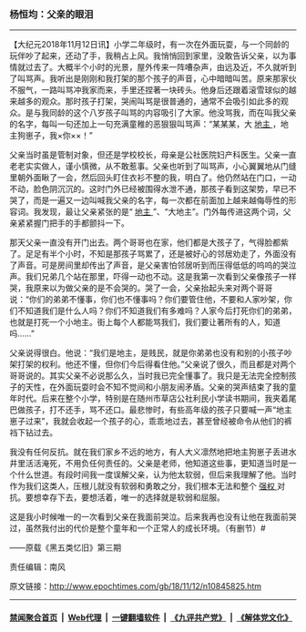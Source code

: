 ### 杨恒均：父亲的眼泪
------------------------

<p>
 【大纪元2018年11月12日讯】小学二年级时，有一次在外面玩耍，与一个同龄的玩伴吵了起来，还动了手，我稍占上风。我悄悄回到家里，没敢告诉父亲，以为事情就过去了。大概半个小时的光景，屋外传来一阵嘈杂声，由远及近，不久就听到了叫骂声。我听出是刚刚和我打架的那个孩子的声音，心中暗暗叫苦。原来那家伙不服气，一路叫骂冲我家而来，手里还捏著一块砖头。他身后还跟着滚雪球似的越来越多的观众。那时孩子打架，哭闹叫骂是很普通的，通常不会吸引如此多的观众。是与我同龄的这个八岁孩子叫骂的内容吸引了大家。他没骂我，而在叫我父亲的名字，每叫一句还加上一句充满童稚的恶狠狠叫骂声：“某某某，大
 <a href="http://www.epochtimes.com/gb/tag/%E5%9C%B0%E4%B8%BB.html">
  地主
 </a>
 ，地主狗崽子，我×你××！”
</p>
<p>
 父亲当时虽是管制对象，但还是学校校长，母亲是公社医院妇产科医生。父亲一直老老实实做人，谨小慎微，从不敢惹事。父亲也听到了叫骂声，小心翼翼地从门缝里朝外面瞅了一会，然后回头盯住衣衫不整的我，明白了。他仍然站在门口，一动不动，脸色阴沉沉的。这时门外已经被围得水泄不通，那孩子看到这架势，早已不哭了，而是一遍又一边叫喊我父亲的名字，每一次都在前面加上越来越侮辱性的形容词。我发现，最让父亲紧张的是“
 <a href="http://www.epochtimes.com/gb/tag/%E5%9C%B0%E4%B8%BB.html">
  地主
 </a>
 ”、“大地主”。门外每传进这两个词，父亲紧紧握门把手的手都颤抖一下。
</p>
<p>
 那天父亲一直没有开门出去。两个哥哥也在家，他们都是大孩子了，气得脸都紫了。足足有半个小时，不知是那孩子骂累了，还是被好心的邻居劝走了，外面没有了声音。可是房间里却传出了声音，是父亲害怕邻居听到而压得低低的呜呜的哭泣声。我们兄弟几个站在那里，吓得一动也不动。这是我第一次看到父亲像孩子一样哭，我原来以为做父亲的是不会哭的。哭了一会，父亲抬起头来对两个哥哥说：“你们的弟弟不懂事，你们也不懂事吗？你们要管住他，不要和人家吵架，你们不知道我们是什么人吗？你们不知道我们有多难吗？人家今后打死你们的弟弟，也就是打死一个小地主。街上每个人都能骂我们，我们要让著所有的人，知道吗……”
</p>
<p>
 父亲说得很白。他说：“我们是地主，是贱民，就是你弟弟也没有和别的小孩子吵架打架的权利。他还不懂，但你们今后得看住他。”父亲说了很久，而且都是对两个哥哥说的。其实父亲不必说那么久，当时我已完全懂事了。我只是无法完全控制孩子的天性，在外面玩耍时会不知不觉间和小朋友闹矛盾。父亲的哭声结束了我的童年时代。后来在整个小学，特别是在随州市草店公社利民小学读书期间，我夹着尾巴做孩子，打不还手，骂不还口。最悲惨时，有些高年级的孩子只要喊一声“地主崽子过来”，我就会收起一个孩子的心，乖乖地过去，甚至曾经被命令从他们的裤裆下钻过去。
</p>
<p>
 我没有任何反抗。就在我们家乡不远的地方，有人大义凛然地把地主狗崽子丢进水井里活活淹死，不用负任何责任的。父亲是老师，他知道这些事，更知道当时是一个什么世道。有段时间我一度误解父亲，认为他太软弱，但后来我理解了他。当时作为我们这类人，压根儿就没有软弱和勇敢之分，我们根本无法和整个
 <a href="http://www.epochtimes.com/gb/tag/%E5%BC%BA%E6%9D%83.html">
  强权
 </a>
 对抗。要想幸存下去，要想活着，唯一的选择就是软弱和屈服。
</p>
<p>
 这是我小时候唯一的一次看到父亲在我面前哭泣。后来我再也没有让他在我面前哭过，虽然我付出的代价是整个童年和一个正常人的成长环境。（有删节）#
</p>
<p>
 ——原载《黑五类忆旧》第三期
</p>
<p>
 责任编辑：南风
</p>

原文链接：http://www.epochtimes.com/gb/18/11/12/n10845825.htm


------------------------
#### [禁闻聚合首页](https://github.com/gfw-breaker/banned-news/blob/master/README.md) &nbsp;|&nbsp; [Web代理](https://github.com/gfw-breaker/open-proxy/blob/master/README.md) &nbsp;|&nbsp; [一键翻墙软件](https://github.com/gfw-breaker/nogfw/blob/master/README.md) &nbsp;|&nbsp; [《九评共产党》](https://github.com/gfw-breaker/9ping.md/blob/master/README.md#九评之一评共产党是什么) &nbsp;|&nbsp; [《解体党文化》](https://github.com/gfw-breaker/jtdwh.md/blob/master/README.md#绪论)